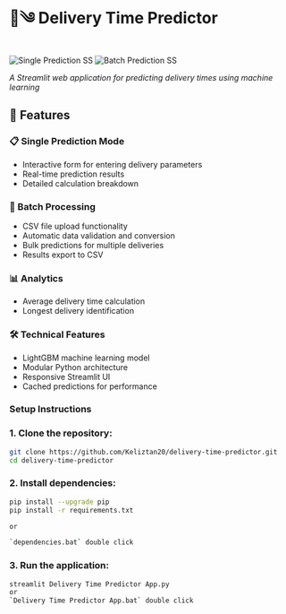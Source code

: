 # 🚚༄ Delivery Time Predictor

![Single Prediction SS](https://github.com/user-attachments/assets/882f662d-eafe-4309-9cfd-60b57013a75a) ![Batch Prediction SS](https://github.com/user-attachments/assets/ea558046-4bf8-4e03-87d7-7aaf8ad1f636)

*A Streamlit web application for predicting delivery times using machine learning*

## 🌟 Features

### 📋 Single Prediction Mode
- Interactive form for entering delivery parameters
- Real-time prediction results
- Detailed calculation breakdown

### 📁 Batch Processing
- CSV file upload functionality
- Automatic data validation and conversion
- Bulk predictions for multiple deliveries
- Results export to CSV

### 📊 Analytics
- Average delivery time calculation
- Longest delivery identification

### 🛠️ Technical Features
- LightGBM machine learning model
- Modular Python architecture
- Responsive Streamlit UI
- Cached predictions for performance

### Setup Instructions
### 1. Clone the repository:

```bash
git clone https://github.com/Keliztan20/delivery-time-predictor.git
cd delivery-time-predictor
```

### 2. Install dependencies:

```bash
pip install --upgrade pip
pip install -r requirements.txt

or

`dependencies.bat` double click
```

### 3. Run the application:

```bash
streamlit Delivery Time Predictor App.py
or
`Delivery Time Predictor App.bat` double click
```


